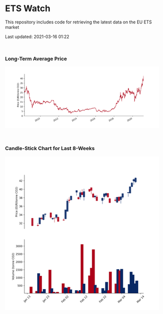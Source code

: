 # ETS Watch

This repository includes code for retrieving the latest data on the EU ETS market

Last updated: 2021-03-16 01:22

<br>

### Long-Term Average Price

![Long-term average](img/long_term_avg.png)

<br>

### Candle-Stick Chart for Last 8-Weeks

![Open, High, Low, Close & Volume](img/ohlc_vol.png)
